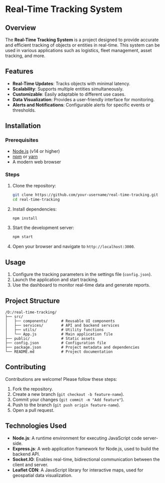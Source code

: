 # Real-Time Tracking System

## Overview
The **Real-Time Tracking System** is a project designed to provide accurate and efficient tracking of objects or entities in real-time. This system can be used in various applications such as logistics, fleet management, asset tracking, and more.

## Features
- **Real-Time Updates**: Tracks objects with minimal latency.
- **Scalability**: Supports multiple entities simultaneously.
- **Customizable**: Easily adaptable to different use cases.
- **Data Visualization**: Provides a user-friendly interface for monitoring.
- **Alerts and Notifications**: Configurable alerts for specific events or thresholds.

## Installation

### Prerequisites
- [Node.js](https://nodejs.org/) (v14 or higher)
- [npm](https://www.npmjs.com/) or [yarn](https://yarnpkg.com/)
- A modern web browser

### Steps
1. Clone the repository:
    ```bash
    git clone https://github.com/your-username/real-time-tracking.git
    cd real-time-tracking
    ```
2. Install dependencies:
    ```bash
    npm install
    ```
3. Start the development server:
    ```bash
    npm start
    ```
4. Open your browser and navigate to `http://localhost:3000`.

## Usage
1. Configure the tracking parameters in the settings file (`config.json`).
2. Launch the application and start tracking.
3. Use the dashboard to monitor real-time data and generate reports.

## Project Structure
```
/D:/real-time-tracking/
├── src/
│   ├── components/      # Reusable UI components
│   ├── services/        # API and backend services
│   ├── utils/           # Utility functions
│   └── App.js           # Main application file
├── public/              # Static assets
├── config.json          # Configuration file
├── package.json         # Project metadata and dependencies
└── README.md            # Project documentation
```

## Contributing
Contributions are welcome! Please follow these steps:
1. Fork the repository.
2. Create a new branch (`git checkout -b feature-name`).
3. Commit your changes (`git commit -m "Add feature"`).
4. Push to the branch (`git push origin feature-name`).
5. Open a pull request.

## Technologies Used

- **Node.js**: A runtime environment for executing JavaScript code server-side.
- **Express.js**: A web application framework for Node.js, used to build the backend API.
- **Socket.IO**: Enables real-time, bidirectional communication between the client and server.
- **Leaflet CDN**: A JavaScript library for interactive maps, used for geospatial data visualization.

